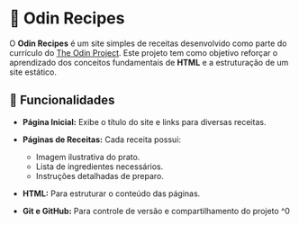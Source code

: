 # 🍲 Odin Recipes

O **Odin Recipes** é um site simples de receitas desenvolvido como parte do currículo do [The Odin Project](https://www.theodinproject.com). 
Este projeto tem como objetivo reforçar o aprendizado dos conceitos fundamentais de **HTML** e a estruturação de um site estático.

## 📑 Funcionalidades

- **Página Inicial:** Exibe o título do site e links para diversas receitas.
- **Páginas de Receitas:** Cada receita possui:
  - Imagem ilustrativa do prato.
  - Lista de ingredientes necessários.
  - Instruções detalhadas de preparo.

- **HTML:** Para estruturar o conteúdo das páginas.
- **Git e GitHub:** Para controle de versão e compartilhamento do projeto
^0

